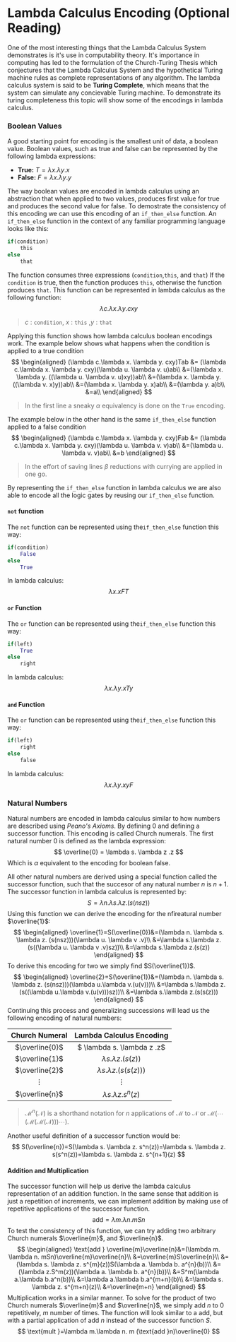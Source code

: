 
# Lambda Calculus Encoding (Optional Reading)

One of the most interesting things that the Lambda Calculus System demonstrates is it's use in computability theory. It's importance in computing has led to the formulation of the Church-Turing Thesis which conjectures that the Lambda Calculus System and the hypothetical Turing machine rules as complete representations of any algorithm. The lambda calculus system is said to be **Turing Complete**, which means that the system can simulate any concievable Turing machine. To demonstrate its turing completeness this topic will show some of the encodings in lambda calculus.

### Boolean Values

A good starting point for encoding is the smallest unit of data, a boolean value. Boolean values, such as true and false can be represented by the following lambda expressions:

- **True:** $T=\lambda x. \lambda y. x$
- **False:** $F=\lambda x. \lambda y. y$

The way boolean values are encoded in lambda calculus using an abstraction that when applied to two values, produces first value for true and produces the second value for false. To demostrate the consistency of this encoding we can use this encoding of an `if_then_else` function. An `if_then_else` function in the context of any familiar programming language looks like this:

```python
if(condition)
	this
else
	that 
```

The function consumes three expressions (`condition`,`this`, and `that`) If the `condition` is true, then the function produces `this`, otherwise the function produces `that`. This function can be represented in lambda calculus as the following function:
$$
\lambda c.\lambda x. \lambda y. cxy
$$

> $c$ : `condition`, $x$ : `this` ,$y$ : `that`

Applying this function shows how lambda calculus boolean encodings work. The example below shows what happens when the condition is applied to a true condition
$$
\begin{aligned}
(\lambda c.\lambda x. \lambda y. cxy)Tab &= (\lambda c.\lambda x. \lambda y. cxy)(\lambda u. \lambda v. u)ab\\
&=(\lambda x. \lambda y. ((\lambda u. \lambda v. u)xy))ab\\
&=(\lambda x. \lambda y. ((\lambda v. x)y))ab\\
&=(\lambda x. \lambda y. x)ab\\
&=(\lambda y. a)b\\
&=a\\
\end{aligned}
$$

> In the first line a sneaky $\alpha$ equivalency is done on the `True` encoding.

The example below in the other hand is the same `if_then_else` function applied to a false condition
$$
\begin{aligned}
(\lambda c.\lambda x. \lambda y. cxy)Fab &= (\lambda c.\lambda x. \lambda y. cxy)(\lambda u. \lambda v. v)ab\\
&=(\lambda u. \lambda v. v)ab\\
&=b
\end{aligned}
$$

> In the effort of saving lines $\beta$ reductions with currying are applied in one go.

By representing the `if_then_else` function in lambda calculus we are also able to encode all the logic gates by reusing our `if_then_else` function.

#### `not` function

The `not` function can be represented using the`if_then_else` function this way:

```python
if(condition)
	False
else
	True
```

In lambda calculus:
$$
\lambda x.xFT
$$

#### `or` Function

The `or` function can be represented using the`if_then_else` function this way:

```python
if(left)
	True
else
	right
```

In lambda calculus:
$$
\lambda x. \lambda y. xTy
$$

#### `and` Function

The `or` function can be represented using the`if_then_else` function this way:

```python
if(left)
	right
else
	false
```

In lambda calculus:
$$
\lambda x. \lambda y. xyF
$$

### Natural Numbers

Natural numbers are encoded in lambda calculus similar to how numbers are described using *Peano's Axioms*. By defining $0$ and defining a successor function. This encoding is called Church numerals. The first natural number $0$ is defined as the lambda expression:
$$
\overline{0} = \lambda s. \lambda z .z
$$
Which is $\alpha$ equivalent to the encoding for boolean false.

All other natural numbers are derived using a special function called the successor function, such that the succesor of any natural number $n$ is $n+1$. The successor function in lambda calculus is represented by:
$$
S=\lambda n. \lambda s. \lambda z. (s(nsz))
$$
Using this function we can derive the encoding for the nfireatural number $\overline{1}$:
$$
\begin{aligned}
\overline{1}=S(\overline{0})&=(\lambda n. \lambda s. \lambda z. (s(nsz)))(\lambda u. \lambda v .v)\\
&=\lambda s.\lambda z.(s((\lambda u. \lambda v .v)sz))\\
&=\lambda s.\lambda z.(s(z))
\end{aligned}
$$
To derive this encoding for two we simply find $S(\overline{1})$.
$$
\begin{aligned}
\overline{2}=S(\overline{1})&=(\lambda n. \lambda s. \lambda z. (s(nsz)))(\lambda u.\lambda v.(u(v)))\\
&=\lambda s.\lambda z.(s((\lambda u.\lambda v.(u(v)))sz))\\
&=\lambda s.\lambda z.(s(s(z)))
\end{aligned}
$$
Continuing this process and generalizing successions will lead us the following encoding of natural numbers:

| Church Numeral |    Lambda Calculus Encoding     |
| :------------: | :-----------------------------: |
| $\overline{0}$ |   $ \lambda s. \lambda z .z$    |
| $\overline{1}$ |  $\lambda s.\lambda z.(s(z))$   |
| $\overline{2}$ | $\lambda s.\lambda z.(s(s(z)))$ |
|    $\vdots$    |            $\vdots$             |
| $\overline{n}$ | $\lambda s. \lambda z. s^n(z)$  |

>$\mathscr{M}^n(\mathscr{N})$ is a shorthand notation for $n$ applications of $\mathscr{M}$ to $\mathscr{N}$ or $\mathscr{M}(\cdots(\mathscr{M}(\mathscr{M}(\mathscr{N})))\cdots)$.

Another useful definition of a successor function would be:
$$
S(\overline{n})=S(\lambda s. \lambda z. s^n(z))=\lambda s. \lambda z. s(s^n(z))=\lambda s. \lambda z. s^{n+1}(z)
$$

#### Addition and Multiplication

The successor function will help us derive the lambda calculus representation of an addition function. In the same sense that addition is just a repetition of increments, we can implement addition by making use of repetitive applications of the successor function.
$$
\text{add}=\lambda m.\lambda n. mSn
$$
To test the consistency of this function, we can try adding two arbitrary Church numerals $\overline{m}$, and $\overline{n}$. 
$$
\begin{aligned}
\text{add } \overline{m}\overline{n}&=(\lambda m. \lambda n. mSn)\overline{m}\overline{n}\\
&=\overline{m}S\overline{n}\\
&=(\lambda s. \lambda z. s^{m}(z))S(\lambda a. \lambda b. a^{n}(b))\\
&=(\lambda z.S^m(z))(\lambda a. \lambda b. a^{n}(b))\\
&=S^m(\lambda a.\lambda b.a^n(b))\\
&=\lambda a.\lambda b.a^{m+n}(b)\\
&=\lambda s. \lambda z. s^{m+n}(z)\\
&=\overline{m+n}
\end{aligned}
$$
Multiplication works in a similar manner. To solve for the product of two Church numerals $\overline{m}$ and $\overline{n}$, we simply add $n$ to $0$ repetitively, $m$ number of times. The function will look similar to a $\text{add}$, but with a partial application of $\text{add } n$ instead of the successor function $S$.
$$
\text{mult }=\lambda m.\lambda n. m (\text{add }n)\overline{0}
$$

